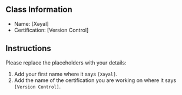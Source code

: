 ## Class Information
- Name: [Xəyal]  
- Certification: [Version Control]  

## Instructions
Please replace the placeholders with your details:
1. Add your first name where it says `[Xəyal]`.  
2. Add the name of the certification you are working on where it says `[Version Control]`.  
